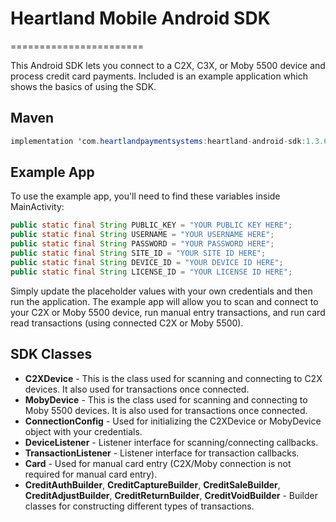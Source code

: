 
# Heartland Mobile Android SDK 
=======================

This Android SDK lets you connect to a C2X, C3X, or Moby 5500 device and process credit card payments. Included is an example application which shows the basics of using the SDK.

Maven
-------------
```java
implementation 'com.heartlandpaymentsystems:heartland-android-sdk:1.3.6'
```

Example App
-------------
To use the example app, you'll need to find these variables inside MainActivity:
```java
public static final String PUBLIC_KEY = "YOUR PUBLIC KEY HERE";
public static final String USERNAME = "YOUR USERNAME HERE";
public static final String PASSWORD = "YOUR PASSWORD HERE";
public static final String SITE_ID = "YOUR SITE ID HERE";
public static final String DEVICE_ID = "YOUR DEVICE ID HERE";
public static final String LICENSE_ID = "YOUR LICENSE ID HERE";
```
Simply update the placeholder values with your own credentials and then run the application. The example app will allow you to scan and connect to your C2X or Moby 5500 device, run manual entry transactions, and run card read transactions (using connected C2X or Moby 5500).

SDK Classes
-------------

- **C2XDevice** - This is the class used for scanning and connecting to C2X devices. It also used for transactions once connected.
- **MobyDevice** - This is the class used for scanning and connecting to Moby 5500 devices. It is also used for transactions once connected.
- **ConnectionConfig** - Used for initializing the C2XDevice or MobyDevice object with your credentials.
- **DeviceListener** - Listener interface for scanning/connecting callbacks.
- **TransactionListener** - Listener interface for transaction callbacks.
- **Card** - Used for manual card entry (C2X/Moby connection is not required for manual card entry).
- **CreditAuthBuilder**, **CreditCaptureBuilder**, **CreditSaleBuilder**, **CreditAdjustBuilder**, **CreditReturnBuilder**, **CreditVoidBuilder** - Builder classes for constructing different types of transactions.

